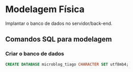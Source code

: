 # Modelagem Física

Implantar o banco de dados no servidor/back-end.

## Comandos SQL para modelagem

### Criar o banco de dados

```sql
CREATE DATABASE microblog_tiago CHARACTER SET utf8mb4;
```